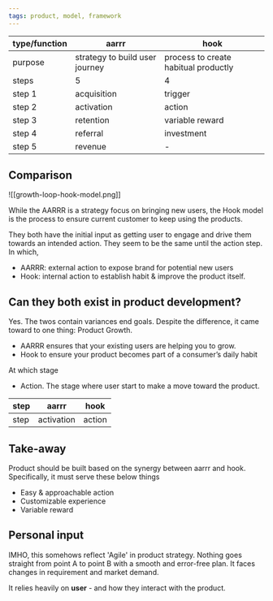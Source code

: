 ```yaml
---
tags: product, model, framework
---
```


| type/function | aarrr                          | hook                                 |
| ------------- | ------------------------------ | ------------------------------------ |
| purpose       | strategy to build user journey | process to create habitual productly |
| steps         | 5                              | 4                                    |
| step 1        | acquisition                    | trigger                              |
| step 2        | activation                     | action                               |
| step 3        | retention                      | variable reward                      |
| step 4        | referral                       | investment                           |
| step 5        | revenue                        | -                                    |

## Comparison

![[growth-loop-hook-model.png]]

While the AARRR is a strategy focus on bringing new users, the Hook model is the
process to ensure current customer to keep using the products.

They both have the initial input as getting user to engage and drive them
towards an intended action. They seem to be the same until the action step. In
which,

- AARRR: external action to expose brand for potential new users
- Hook: internal action to establish habit & improve the product itself.

## Can they both exist in product development?

Yes. The twos contain variances end goals. Despite the difference, it came
toward to one thing: Product Growth.

- AARRR ensures that your existing users are helping you to grow.
- Hook to ensure your product becomes part of a consumer’s daily habit

At which stage

- Action. The stage where user start to make a move toward the product.

| step | aarrr      | hook   |
| ---- | ---------- | ------ |
| step | activation | action |

## Take-away

Product should be built based on the synergy between aarrr and hook.
Specifically, it must serve these below things

- Easy & approachable action
- Customizable experience
- Variable reward

## Personal input

IMHO, this somehows reflect 'Agile' in product strategy. Nothing goes straight
from point A to point B with a smooth and error-free plan. It faces changes in
requirement and market demand.

It relies heavily on **user** - and how they interact with the product.
